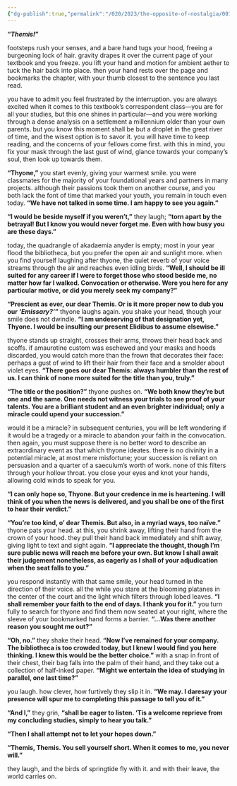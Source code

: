 ```yaml
---
{"dg-publish":true,"permalink":"/020/2023/the-opposite-of-nostalgia/001/","title":"001. thyone in the courtyard of akadaemia anyder.","created":"2024-09-26T15:43:10.000-07:00","updated":"2024-09-26T15:43:10.000-07:00"}
---
```


**“*Themis!*”**

footsteps rush your senses, and a bare hand tugs your hood, freeing a burgeoning lock of hair. gravity drapes it over the current page of your textbook and you freeze. you lift your hand and motion for ambient aether to tuck the hair back into place. then your hand rests over the page and bookmarks the chapter, with your thumb closest to the sentence you last read.

you have to admit you feel frustrated by the interruption. you are always excited when it comes to this textbook’s correspondent class—you are for all your studies, but this one shines in particular—and you were working through a dense analysis on a settlement a millennium older than your own parents. but you know this moment shall be but a droplet in the great river of time, and the wisest option is to savor it. you will have time to keep reading, and the concerns of your fellows come first. with this in mind, you fix your mask through the last gust of wind, glance towards your company’s soul, then look up towards them.

**“Thyone,”** you start evenly, giving your warmest smile. you were classmates for the majority of your foundational years and partners in many projects. although their passions took them on another course, and you both lack the font of time that marked your youth, you remain in touch even today. **“We have not talked in some time. I am happy to see you again.”**

**“I would be beside myself if you weren’t,”** they laugh; **“torn apart by the betrayal! But I know you would never forget me. Even with how busy you are these days.”**

today, the quadrangle of akadaemia anyder is empty; most in your year flood the bibliotheca, but you prefer the open air and sunlight more. when you find yourself laughing after thyone, the quiet reverb of your voice streams through the air and reaches even idling birds. **“Well, I should be ill suited for any career if I were to forget those who stood beside me, no matter how far I walked. Convocation or otherwise. Were you here for any particular motive, or did you merely seek my company?”**

**“Prescient as ever, our dear Themis. Or is it more proper now to dub you our *‘Emissary?’*”** thyone laughs again. you shake your head, though your smile does not dwindle. **“I am undeserving of that designation yet, Thyone. I would be insulting our present Elidibus to assume elsewise.”**

thyone stands up straight, crosses their arms, throws their head back and scoffs. if amaurotine custom was eschewed and your masks and hoods discarded, you would catch more than the frown that decorates their face: perhaps a gust of wind to lift their hair from their face and a smolder about violet eyes. **“There goes our dear Themis: always humbler than the rest of us. I can think of none more suited for the title than you, truly.”**

**“The title or the position?”** thyone pushes on. **“We both know they’re but one and the same. One needs not witness your trials to see proof of your talents. You are a brilliant student and an even brighter individual; only a miracle could upend your succession.”**

would it be a miracle? in subsequent centuries, you will be left wondering if it would be a tragedy or a miracle to abandon your faith in the convocation. then again, you must suppose there is no better word to describe an extraordinary event as that which thyone ideates. there is no divinity in a potential miracle, at most mere misfortune; your succession is reliant on persuasion and a quarter of a saeculum’s worth of work. none of this filters through your hollow throat. you close your eyes and knot your hands, allowing cold winds to speak for you.

**“I can only hope so, Thyone. But your credence in me is heartening. I will think of you when the news is delivered, and you shall be one of the first to hear their verdict.”**

**“You’re too kind, o’ dear Themis. But also, in a myriad ways, too naïve.”** thyone pats your head. at this, you shrink away, lifting their hand from the crown of your hood. they pull their hand back immediately and shift away, giving light to text and sight again. **“I appreciate the thought, though I’m sure public news will reach me before your own. But know I shall await their judgement nonetheless, as eagerly as I shall of your adjudication when the seat falls to you.”**

you respond instantly with that same smile, your head turned in the direction of their voice. all the while you stare at the blooming platanes in the center of the court and the light which filters through lobed leaves. **“I shall remember your faith to the end of days. I thank you for it.”** you turn fully to search for thyone and find them now seated at your right, where the sleeve of your bookmarked hand forms a barrier. **“…Was there another reason you sought me out?”**

**“Oh, no.”** they shake their head. **“Now I’ve remained for your company. The bibliotheca is too crowded today, but I knew I would find you here thinking. I knew this would be the better choice.”** with a snap in front of their chest, their bag falls into the palm of their hand, and they take out a collection of half-inked paper. **“Might we entertain the idea of studying in parallel, one last time?”**

you laugh. how clever, how furtively they slip it in. **“We may. I daresay your presence will spur me to completing this passage to tell you of it.”**

**“And I,”** they grin, **“shall be eager to listen. ‘Tis a welcome reprieve from my concluding studies, simply to hear you talk.”**

**“Then I shall attempt not to let your hopes down.”**

**“Themis, Themis. You sell yourself short. When it comes to me, you never will.”**

they laugh, and the birds of springtide fly with it. and with their leave, the world carries on.